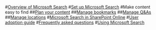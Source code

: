 #[Overview of Microsoft Search](overview-microsoft-search.md)
#[Set up Microsoft Search](setup-microsoft-search.md)
#Make content easy to find
##[Plan your content](plan-your-content.md)
##[Manage bookmarks](manage-bookmarks.md)
##[Manage Q&As](manage-qas.md)
##[Manage locations](manage-locations.md)
#[Microsoft Search in SharePoint Online](get-started-search-in-sharepoint-online.md)
#[User adoption guide](user-adoption-guide.md)
#[Frequently asked questions](faqs.md)
#[Using Microsoft Search](use/about-microsoft-search.md)